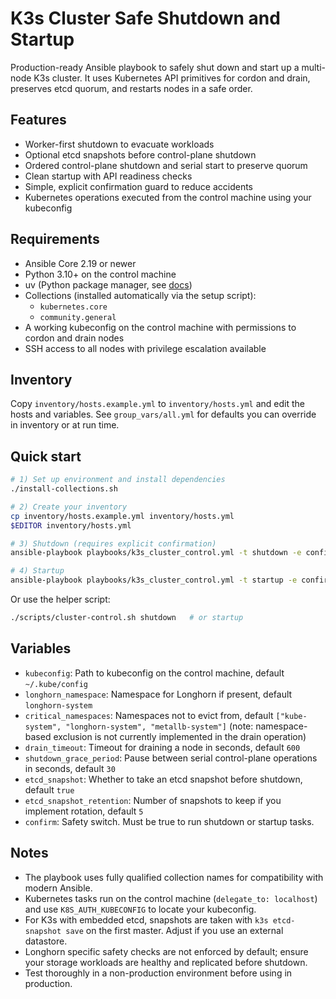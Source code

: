 # K3s Cluster Safe Shutdown and Startup

Production-ready Ansible playbook to safely shut down and start up a multi-node K3s cluster.
It uses Kubernetes API primitives for cordon and drain, preserves etcd quorum, and restarts nodes in a safe order.

## Features

- Worker-first shutdown to evacuate workloads
- Optional etcd snapshots before control-plane shutdown
- Ordered control-plane shutdown and serial start to preserve quorum
- Clean startup with API readiness checks
- Simple, explicit confirmation guard to reduce accidents
- Kubernetes operations executed from the control machine using your kubeconfig

## Requirements

- Ansible Core 2.19 or newer
- Python 3.10+ on the control machine
- uv (Python package manager, see [docs](https://docs.astral.sh/uv/))
- Collections (installed automatically via the setup script):
  - `kubernetes.core`
  - `community.general`
- A working kubeconfig on the control machine with permissions to cordon and drain nodes
- SSH access to all nodes with privilege escalation available

## Inventory

Copy `inventory/hosts.example.yml` to `inventory/hosts.yml` and edit the hosts and variables.
See `group_vars/all.yml` for defaults you can override in inventory or at run time.

## Quick start

```bash
# 1) Set up environment and install dependencies
./install-collections.sh

# 2) Create your inventory
cp inventory/hosts.example.yml inventory/hosts.yml
$EDITOR inventory/hosts.yml

# 3) Shutdown (requires explicit confirmation)
ansible-playbook playbooks/k3s_cluster_control.yml -t shutdown -e confirm=true

# 4) Startup
ansible-playbook playbooks/k3s_cluster_control.yml -t startup -e confirm=true
```

Or use the helper script:

```bash
./scripts/cluster-control.sh shutdown   # or startup
```

## Variables

- `kubeconfig`: Path to kubeconfig on the control machine, default `~/.kube/config`
- `longhorn_namespace`: Namespace for Longhorn if present, default `longhorn-system`
- `critical_namespaces`: Namespaces not to evict from, default `["kube-system", "longhorn-system", "metallb-system"]` (note: namespace-based exclusion is not currently implemented in the drain operation)
- `drain_timeout`: Timeout for draining a node in seconds, default `600`
- `shutdown_grace_period`: Pause between serial control-plane operations in seconds, default `30`
- `etcd_snapshot`: Whether to take an etcd snapshot before shutdown, default `true`
- `etcd_snapshot_retention`: Number of snapshots to keep if you implement rotation, default `5`
- `confirm`: Safety switch. Must be true to run shutdown or startup tasks.

## Notes

- The playbook uses fully qualified collection names for compatibility with modern Ansible.
- Kubernetes tasks run on the control machine (`delegate_to: localhost`) and use `K8S_AUTH_KUBECONFIG` to locate your kubeconfig.
- For K3s with embedded etcd, snapshots are taken with `k3s etcd-snapshot save` on the first master. Adjust if you use an external datastore.
- Longhorn specific safety checks are not enforced by default; ensure your storage workloads are healthy and replicated before shutdown.
- Test thoroughly in a non-production environment before using in production.

